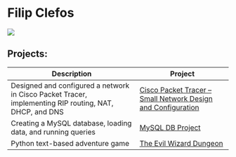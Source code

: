 # Filip Clefos
<a href="www.linkedin.com/in/filip-clefos-625227329"><img src="https://img.shields.io/badge/-LinkedIn-0072b1?&style=for-the-badge&logo=linkedin&logoColor=white" /></a>

## Projects:

| Description                                        | Project         |
|-----------------------------------------------|----------------------------|
| Designed and configured a network in Cisco Packet Tracer, implementing RIP routing, NAT, DHCP, and DNS | <a href="https://github.com/Fili-p/Cisco-Packet-Tracer-Small-Network-Design-and-Configuration?tab=readme-ov-file">Cisco Packet Tracer – Small Network Design and Configuration</a>|
| Creating a MySQL database, loading data, and running queries | <a href="https://github.com/Fili-p/MySQL-DB-Project?tab=readme-ov-file">MySQL DB Project</a>|
| Python text-based adventure game | <a href="https://github.com/Fili-p/The-Evil-Wizard-Dungeon-">The Evil Wizard Dungeon</a>|

